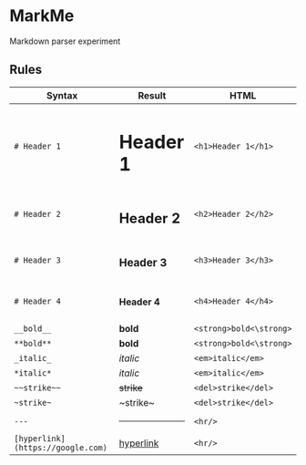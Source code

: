 # MarkMe

Markdown parser experiment

## Rules
|Syntax|Result|HTML|
|-|-|-|
|`# Header 1`|<h1>Header 1</h1>|`<h1>Header 1</h1>`|
|`# Header 2`|<h2>Header 2</h2>|`<h2>Header 2</h2>`|
|`# Header 3`|<h3>Header 3</h3>|`<h3>Header 3</h3>`|
|`# Header 4`|<h4>Header 4</h4>|`<h4>Header 4</h4>`|
|`__bold__`|__bold__|`<strong>bold<\strong>`|
|`**bold**`|**bold**|`<strong>bold<\strong>`|
|`_italic_`|_italic_|`<em>italic</em>`|
|`*italic*`|*italic*|`<em>italic</em>`|
|`~~strike~~`|~~strike~~|`<del>strike</del>`|
|`~strike~`|~strike~|`<del>strike</del>`|
|`---`|<hr/>|`<hr/>`|
|`[hyperlink](https://google.com)`|[hyperlink](https://google.com)|`<hr/>`|